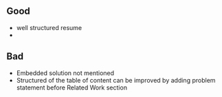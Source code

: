 

## Good 
- well structured resume
- 
## Bad
- Embedded solution not mentioned 
- Structured of the table of content can be improved by adding problem statement before Related Work section